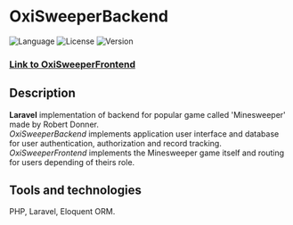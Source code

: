 # OxiSweeperBackend
![Language](https://img.shields.io/badge/language-PHP-3993fa)
![License](https://img.shields.io/github/license/karolstawowski/OxiSweeperBackend?color=3993fa)
![Version](https://img.shields.io/badge/version-0.0.1-3993fa) <br>

### <a href="https://github.com/karolstawowski/OxiSweeperFrontend">Link to OxiSweeperFrontend</a>

## Description

<b>Laravel</b> implementation of backend for popular game called 'Minesweeper' made by Robert Donner.</br>
*OxiSweeperBackend* implements application user interface and database for user authentication, authorization and record tracking.</br>
*OxiSweeperFrontend* implements the Minesweeper game itself and routing for users depending of theirs role.

## Tools and technologies

PHP, Laravel, Eloquent ORM.
